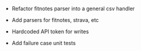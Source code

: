 - Refactor fitnotes parser into a general csv handler

- Add parsers for fitnotes, strava, etc

- Hardcoded API token for writes

- Add failure case unit tests
